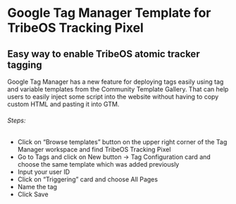 # Google Tag Manager Template for TribeOS Tracking Pixel
## Easy way to enable TribeOS atomic tracker tagging
Google Tag Manager has a new feature for deploying tags easily using tag and variable templates from the Community Template Gallery. That can help users to easily inject some script into the website without having to copy custom HTML and pasting it into GTM. 
###### Steps: 
 - Click on “Browse templates” button on the upper right corner of the Tag Manager workspace and find TribeOS Tracking Pixel
 - Go to Tags and click on New button -> Tag Configuration card and choose the same template which was added previously 
 - Input your user ID 
 - Click on “Triggering” card and choose All Pages
 - Name the tag 
 - Click Save
